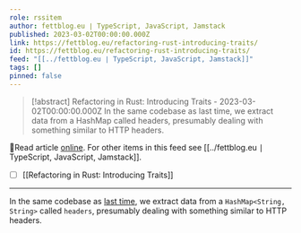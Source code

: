 ```yaml
---
role: rssitem
author: fettblog․eu ∣ TypeScript, JavaScript, Jamstack
published: 2023-03-02T00:00:00.000Z
link: https://fettblog.eu/refactoring-rust-introducing-traits/
id: https://fettblog.eu/refactoring-rust-introducing-traits/
feed: "[[../fettblog․eu ∣ TypeScript, JavaScript, Jamstack]]"
tags: []
pinned: false
---
```

> [!abstract] Refactoring in Rust: Introducing Traits - 2023-03-02T00:00:00.000Z
> In the same codebase as last time, we extract data from a HashMap called headers, presumably dealing with something similar to HTTP headers.

🔗Read article [online](https://fettblog.eu/refactoring-rust-introducing-traits/). For other items in this feed see [[../fettblog․eu ∣ TypeScript, JavaScript, Jamstack]].

- [ ] [[Refactoring in Rust꞉ Introducing Traits]]
- - -
In the same codebase as [last time](/refactoring-rust-abstraction-newtype/), we extract data from a `HashMap<String, String>` called `headers`, presumably dealing with something similar to HTTP headers.